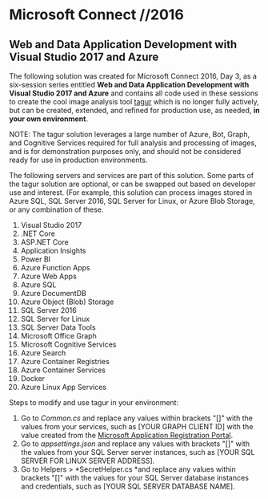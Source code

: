 # Microsoft Connect //2016 #
## Web and Data Application Development with Visual Studio 2017 and Azure ##

The following solution was created for Microsoft Connect 2016, Day 3, as a six-session series entitled **Web and Data Application Development with Visual Studio 2017 and Azure** and contains all code used in these sessions to create the cool image analysis tool [tagur](https://tagur.it "tagur") which is no longer fully actively, but can be created, extended, and refined for production use, as needed, **in your own environment**. 

NOTE: The tagur solution leverages a large number of Azure, Bot, Graph, and Cognitive Services required for full analysis and processing of images, and is for demonstration purposes only, and should not be considered ready for use in production environments.

The following servers and services are part of this solution. Some parts of the tagur solution are optional, or can be swapped out based on developer use and interest. (For example, this solution can process images stored in Azure SQL, SQL Server 2016, SQL Server for Linux, or Azure Blob Storage, or any combination of these.

1. Visual Studio 2017 
1. .NET Core 
1. ASP.NET Core 
1. Application Insights 
1. Power BI 
1. Azure Function Apps 
1. Azure Web Apps 
1. Azure SQL 
1. Azure DocumentDB 
1. Azure Object (Blob) Storage 
1. SQL Server 2016 
1. SQL Server for Linux 
1. SQL Server Data Tools 
1. Microsoft Office Graph 
1. Microsoft Cognitive Services 
1. Azure Search 
1. Azure Container Registries 
1. Azure Container Services 
1. Docker 
1. Azure Linux App Services 

Steps to modify and use tagur in your environment:

1. Go to *Common.cs* and replace any values within brackets "[]" with the values from your services, such as [YOUR GRAPH CLIENT ID] with the value created from the [Microsoft Application Registration Portal](https://apps.dev.microsoft.com/ "Microsoft Application Registration Portal").
1. Go to *appsettings.json* and replace any values with brackets "[]" with the values from your SQL Server server instances, such as [YOUR SQL SERVER FOR LINUX SERVER ADDRESS].
2. Go to Helpers > *SecretHelper.cs *and replace any values within brackets "[]" with the values for your SQL Server database instances and credentials, such as [YOUR SQL SERVER DATABASE NAME].

